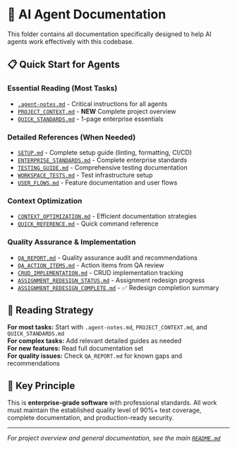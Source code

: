 # 🤖 AI Agent Documentation

This folder contains all documentation specifically designed to help AI agents work effectively with this codebase.

## 📋 Quick Start for Agents

### **Essential Reading (Most Tasks)**

- [`.agent-notes.md`](./.agent-notes.md) - Critical instructions for all agents
- [`PROJECT_CONTEXT.md`](./PROJECT_CONTEXT.md) - **NEW** Complete project overview
- [`QUICK_STANDARDS.md`](./QUICK_STANDARDS.md) - 1-page enterprise essentials

### **Detailed References (When Needed)**

- [`SETUP.md`](./SETUP.md) - Complete setup guide (linting, formatting, CI/CD)
- [`ENTERPRISE_STANDARDS.md`](./ENTERPRISE_STANDARDS.md) - Complete enterprise standards
- [`TESTING_GUIDE.md`](./TESTING_GUIDE.md) - Comprehensive testing documentation
- [`WORKSPACE_TESTS.md`](./WORKSPACE_TESTS.md) - Test infrastructure setup
- [`USER_FLOWS.md`](./USER_FLOWS.md) - Feature documentation and user flows

### **Context Optimization**

- [`CONTEXT_OPTIMIZATION.md`](./CONTEXT_OPTIMIZATION.md) - Efficient documentation strategies
- [`QUICK_REFERENCE.md`](./QUICK_REFERENCE.md) - Quick command reference

### **Quality Assurance & Implementation**

- [`QA_REPORT.md`](./QA_REPORT.md) - Quality assurance audit and recommendations
- [`QA_ACTION_ITEMS.md`](./QA_ACTION_ITEMS.md) - Action items from QA review
- [`CRUD_IMPLEMENTATION.md`](./CRUD_IMPLEMENTATION.md) - CRUD implementation tracking
- [`ASSIGNMENT_REDESIGN_STATUS.md`](./ASSIGNMENT_REDESIGN_STATUS.md) - Assignment redesign progress
- [`ASSIGNMENT_REDESIGN_COMPLETE.md`](./ASSIGNMENT_REDESIGN_COMPLETE.md) - ✅ Redesign completion summary

## 🎯 Reading Strategy

**For most tasks:** Start with `.agent-notes.md`, `PROJECT_CONTEXT.md`, and `QUICK_STANDARDS.md`  
**For complex tasks:** Add relevant detailed guides as needed  
**For new features:** Read full documentation set  
**For quality issues:** Check `QA_REPORT.md` for known gaps and recommendations

## 🏢 Key Principle

This is **enterprise-grade software** with professional standards. All work must maintain the established quality level of 90%+ test coverage, complete documentation, and production-ready security.

---

_For project overview and general documentation, see the main [`README.md`](../README.md)_
